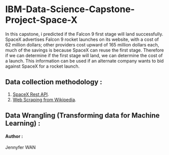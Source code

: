 # IBM-Data-Science-Capstone-Project-Space-X

In this capstone, i predicted if the Falcon 9 first stage will land successfully. 
SpaceX advertises Falcon 9 rocket launches on its website, with a cost of 62 million dollars; other providers cost upward of 165 million dollars each, much of the savings is because SpaceX can reuse the first stage. 
Therefore if we can determine if the first stage will land, we can determine the cost of a launch. This information can be used if an alternate company wants to bid against SpaceX for a rocket launch.



## Data collection methodology :
1. [SpaceX Rest API](https://github.com/JennyferWAN/IBM-Data-Science-Capstone-Project-Space-X/blob/eba362f42ea6271dde28a737e768e4856e5ff41d/Data%20Collection%20API.ipynb).
2. [Web Scraping from Wikipedia](https://github.com/JennyferWAN/IBM-Data-Science-Capstone-Project-Space-X/blob/eba362f42ea6271dde28a737e768e4856e5ff41d/Data%20Collection%20with%20Web%20Scraping.ipynb).

## Data Wrangling (Transforming data for Machine Learning) :


#### Author :
Jennyfer WAN
